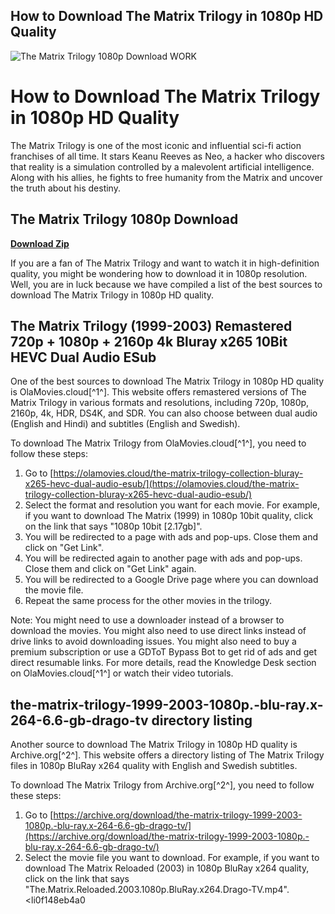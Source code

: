 ## How to Download The Matrix Trilogy in 1080p HD Quality

 
![The Matrix Trilogy 1080p Download WORK](https://encrypted-tbn0.gstatic.com/images?q=tbn:ANd9GcRqZ0viy1D-NWwkuB8tGK738TYXvAP9qB48-F0lQMKl-BiHegktyf23zdg)

 
# How to Download The Matrix Trilogy in 1080p HD Quality
 
The Matrix Trilogy is one of the most iconic and influential sci-fi action franchises of all time. It stars Keanu Reeves as Neo, a hacker who discovers that reality is a simulation controlled by a malevolent artificial intelligence. Along with his allies, he fights to free humanity from the Matrix and uncover the truth about his destiny.
 
## The Matrix Trilogy 1080p Download


[**Download Zip**](https://www.google.com/url?q=https%3A%2F%2Furluso.com%2F2tLndB&sa=D&sntz=1&usg=AOvVaw24HwhxMnjKBQtRtME7L-48)

 
If you are a fan of The Matrix Trilogy and want to watch it in high-definition quality, you might be wondering how to download it in 1080p resolution. Well, you are in luck because we have compiled a list of the best sources to download The Matrix Trilogy in 1080p HD quality.
 
## The Matrix Trilogy (1999-2003) Remastered 720p + 1080p + 2160p 4k Bluray x265 10Bit HEVC Dual Audio ESub
 
One of the best sources to download The Matrix Trilogy in 1080p HD quality is OlaMovies.cloud[^1^]. This website offers remastered versions of The Matrix Trilogy in various formats and resolutions, including 720p, 1080p, 2160p, 4k, HDR, DS4K, and SDR. You can also choose between dual audio (English and Hindi) and subtitles (English and Swedish).
 
To download The Matrix Trilogy from OlaMovies.cloud[^1^], you need to follow these steps:
 
1. Go to [https://olamovies.cloud/the-matrix-trilogy-collection-bluray-x265-hevc-dual-audio-esub/](https://olamovies.cloud/the-matrix-trilogy-collection-bluray-x265-hevc-dual-audio-esub/)
2. Select the format and resolution you want for each movie. For example, if you want to download The Matrix (1999) in 1080p 10bit quality, click on the link that says "1080p 10bit [2.17gb]".
3. You will be redirected to a page with ads and pop-ups. Close them and click on "Get Link".
4. You will be redirected again to another page with ads and pop-ups. Close them and click on "Get Link" again.
5. You will be redirected to a Google Drive page where you can download the movie file.
6. Repeat the same process for the other movies in the trilogy.

Note: You might need to use a downloader instead of a browser to download the movies. You might also need to use direct links instead of drive links to avoid downloading issues. You might also need to buy a premium subscription or use a GDToT Bypass Bot to get rid of ads and get direct resumable links. For more details, read the Knowledge Desk section on OlaMovies.cloud[^1^] or watch their video tutorials.
 
## the-matrix-trilogy-1999-2003-1080p.-blu-ray.x-264-6.6-gb-drago-tv directory listing
 
Another source to download The Matrix Trilogy in 1080p HD quality is Archive.org[^2^]. This website offers a directory listing of The Matrix Trilogy files in 1080p BluRay x264 quality with English and Swedish subtitles.
 
To download The Matrix Trilogy from Archive.org[^2^], you need to follow these steps:

1. Go to [https://archive.org/download/the-matrix-trilogy-1999-2003-1080p.-blu-ray.x-264-6.6-gb-drago-tv/](https://archive.org/download/the-matrix-trilogy-1999-2003-1080p.-blu-ray.x-264-6.6-gb-drago-tv/)
2. Select the movie file you want to download. For example, if you want to download The Matrix Reloaded (2003) in 1080p BluRay x264 quality, click on the link that says "The.Matrix.Reloaded.2003.1080p.BluRay.x264.Drago-TV.mp4".
<li0f148eb4a0

